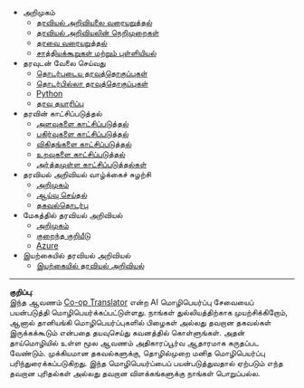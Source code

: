 <!--
CO_OP_TRANSLATOR_METADATA:
{
  "original_hash": "3767555b3cc28a2865c79202f4374204",
  "translation_date": "2025-10-11T15:52:48+00:00",
  "source_file": "docs/_sidebar.md",
  "language_code": "ta"
}
-->
- அறிமுகம்
  - [தரவியல் அறிவியலை வரையறுத்தல்](../1-Introduction/01-defining-data-science/README.md)
  - [தரவியல் அறிவியலின் நெறிமுறைகள்](../1-Introduction/02-ethics/README.md)
  - [தரவை வரையறுத்தல்](../1-Introduction/03-defining-data/README.md)
  - [சாத்தியக்கூறுகள் மற்றும் புள்ளியியல்](../1-Introduction/04-stats-and-probability/README.md)
- தரவுடன் வேலை செய்வது
  - [தொடர்புடைய தரவுத்தொகுப்புகள்](../2-Working-With-Data/05-relational-databases/README.md)
  - [தொடர்பில்லா தரவுத்தொகுப்புகள்](../2-Working-With-Data/06-non-relational/README.md)
  - [Python](../2-Working-With-Data/07-python/README.md)
  - [தரவு தயாரிப்பு](../2-Working-With-Data/08-data-preparation/README.md)
- தரவின் காட்சிப்படுத்தல்
  - [அளவுகளை காட்சிப்படுத்தல்](../3-Data-Visualization/09-visualization-quantities/README.md)
  - [பகிர்வுகளை காட்சிப்படுத்தல்](../3-Data-Visualization/10-visualization-distributions/README.md)
  - [விகிதங்களை காட்சிப்படுத்தல்](../3-Data-Visualization/11-visualization-proportions/README.md)
  - [உறவுகளை காட்சிப்படுத்தல்](../3-Data-Visualization/12-visualization-relationships/README.md)
  - [அர்த்தமுள்ள காட்சிப்படுத்தல்கள்](../3-Data-Visualization/13-meaningful-visualizations/README.md)
- தரவியல் அறிவியல் வாழ்க்கைச் சுழற்சி
  - [அறிமுகம்](../4-Data-Science-Lifecycle/14-Introduction/README.md)
  - [ஆய்வு செய்தல்](../4-Data-Science-Lifecycle/15-analyzing/README.md)
  - [தகவல்தொடர்பு](../4-Data-Science-Lifecycle/16-communication/README.md)
- மேகத்தில் தரவியல் அறிவியல்
  - [அறிமுகம்](../5-Data-Science-In-Cloud/17-Introduction/README.md)
  - [குறைந்த குறியீடு](../5-Data-Science-In-Cloud/18-Low-Code/README.md)
  - [Azure](../5-Data-Science-In-Cloud/19-Azure/README.md)
- இயற்கையில் தரவியல் அறிவியல்
  - [இயற்கையில் தரவியல் அறிவியல்](../6-Data-Science-In-Wild/README.md)

---

**குறிப்பு**:  
இந்த ஆவணம் [Co-op Translator](https://github.com/Azure/co-op-translator) என்ற AI மொழிபெயர்ப்பு சேவையைப் பயன்படுத்தி மொழிபெயர்க்கப்பட்டுள்ளது. நாங்கள் துல்லியத்திற்காக முயற்சிக்கிறோம், ஆனால் தானியங்கி மொழிபெயர்ப்புகளில் பிழைகள் அல்லது தவறான தகவல்கள் இருக்கக்கூடும் என்பதை தயவுசெய்து கவனத்தில் கொள்ளுங்கள். அதன் தாய்மொழியில் உள்ள மூல ஆவணம் அதிகாரப்பூர்வ ஆதாரமாக கருதப்பட வேண்டும். முக்கியமான தகவல்களுக்கு, தொழில்முறை மனித மொழிபெயர்ப்பு பரிந்துரைக்கப்படுகிறது. இந்த மொழிபெயர்ப்பைப் பயன்படுத்துவதால் ஏற்படும் எந்த தவறான புரிதல்கள் அல்லது தவறான விளக்கங்களுக்கு நாங்கள் பொறுப்பல்ல.